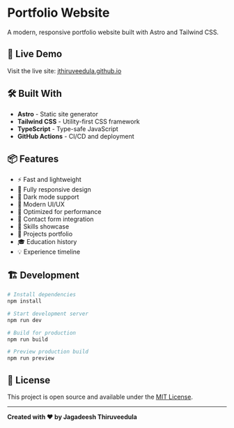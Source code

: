 # Portfolio Website
A modern, responsive portfolio website built with Astro and Tailwind CSS.

## 🚀 Live Demo
Visit the live site: [jthiruveedula.github.io](https://jthiruveedula.github.io/)

## 🛠️ Built With
- **Astro** - Static site generator
- **Tailwind CSS** - Utility-first CSS framework
- **TypeScript** - Type-safe JavaScript
- **GitHub Actions** - CI/CD and deployment

## 📦 Features
- ⚡ Fast and lightweight
- 📱 Fully responsive design
- 🌙 Dark mode support
- 🎨 Modern UI/UX
- 🚀 Optimized for performance
- 📧 Contact form integration
- 🔧 Skills showcase
- 💼 Projects portfolio
- 🎓 Education history
- 💡 Experience timeline

## 🏗️ Development
```bash
# Install dependencies
npm install

# Start development server
npm run dev

# Build for production
npm run build

# Preview production build
npm run preview
```

## 📄 License
This project is open source and available under the [MIT License](LICENSE).

---
**Created with ❤️ by Jagadeesh Thiruveedula**

<!-- Last updated: August 16, 2025 - Triggering rebuild -->
